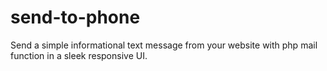 # send-to-phone
Send a simple informational text message from your website with php mail function in a sleek responsive UI.
